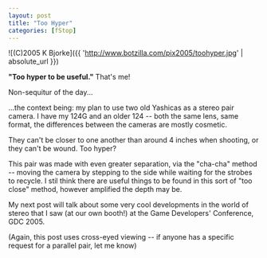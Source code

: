 ```yaml
---
layout: post
title: "Too Hyper"
categories: [fStop]
---
```



![(C)2005 K Bjorke]({{ 'http://www.botzilla.com/pix2005/toohyper.jpg' | absolute_url }})


<b>"Too hyper to be useful."</b> That's me!

Non-sequitur of the day...

<!--more-->
...the context being: my plan to use two old Yashicas as a stereo pair camera. I have my 124G and an older 124 -- both the same lens, same format, the differences between the cameras are mostly cosmetic.

They can't be closer to one another than around 4 inches when shooting, or they can't be wound. Too hyper?

This pair was made with even greater separation, via the "cha-cha" method -- moving the camera by stepping to the side while waiting for the strobes to recycle. I stil think there are useful things to be found in this sort of "too close" method, however amplified the depth may be.

My next post will talk about some very cool developments in the world of stereo that I saw (at our own booth!) at the Game Developers' Conference, GDC 2005.

(Again, this post uses cross-eyed viewing -- if anyone has a specific request for a parallel pair, let me know)
